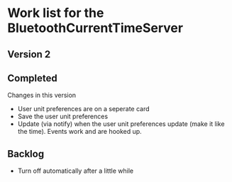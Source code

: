 ﻿# Work list for the BluetoothCurrentTimeServer

## Version 2
## Completed

Changes in this version
- User unit preferences are on a seperate card
- Save the user unit preferences
- Update (via notify) when the user unit preferences update (make it like the time). Events work and are hooked up.

## Backlog
- Turn off automatically after a little while


